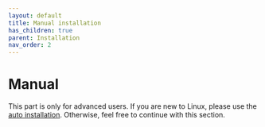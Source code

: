 ```yaml
---
layout: default
title: Manual installation
has_children: true
parent: Installation
nav_order: 2
---
```


# Manual

This part is only for advanced users. If you are new to Linux, please use the [auto installation](/pages/installation/auto-install-script/auto-installation).
Otherwise, feel free to continue with this section.